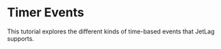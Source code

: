 # Timer Events

This tutorial explores the different kinds of time-based events that JetLag
supports.
